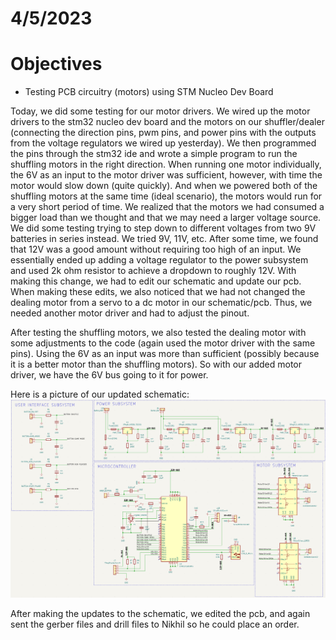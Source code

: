 # 4/5/2023
# Objectives
- Testing PCB circuitry (motors) using STM Nucleo Dev Board

Today, we did some testing for our motor drivers. We wired up the motor drivers to the stm32 nucleo dev board and the motors on our shuffler/dealer (connecting the direction pins, pwm pins, and power pins with the outputs from the voltage regulators we wired up yesterday). We then programmed the pins through the stm32 ide and wrote a simple program to run the shuffling motors in the right direction. When running one motor individually, the 6V as an input to the motor driver was sufficient, however, with time the motor would slow down (quite quickly). And when we powered both of the shuffling motors at the same time (ideal scenario), the motors would run for a very short period of time. We realized that the motors we had consumed a bigger load than we thought and that we may need a larger voltage source. We did some testing trying to step down to different voltages from two 9V batteries in series instead. We tried 9V, 11V, etc. After some time, we found that 12V was a good amount without requiring too high of an input. We essentially ended up adding a voltage regulator to the power subsystem and used 2k ohm resistor to achieve a dropdown to roughly 12V. With making this change, we had to edit our schematic and update our pcb. When making these edits, we also noticed that we had not changed the dealing motor from a servo to a dc motor in our schematic/pcb. Thus, we needed another motor driver and had to adjust the pinout. 

After testing the shuffling motors, we also tested the dealing motor with some adjustments to the code (again used the motor driver with the same pins). Using the 6V as an input was more than sufficient (possibly because it is a better motor than the shuffling motors). So with our added motor driver, we have the 6V bus going to it for power.

Here is a picture of our updated schematic:
![](Schematic-4-05-2023.png)

After making the updates to the schematic, we edited the pcb, and again sent the gerber files and drill files to Nikhil so he could place an order.